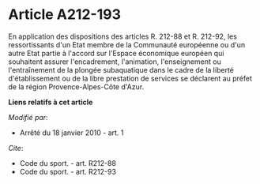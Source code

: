 # Article A212-193

En application des dispositions des articles R. 212-88 et R. 212-92, les ressortissants d'un Etat membre de la Communauté
européenne ou d'un autre Etat partie à l'accord sur l'Espace économique européen qui souhaitent assurer l'encadrement,
l'animation, l'enseignement ou l'entraînement de la plongée subaquatique dans le cadre de la liberté d'établissement ou de la
libre prestation de services se déclarent au préfet de la région Provence-Alpes-Côte d'Azur.

**Liens relatifs à cet article**

_Modifié par_:

  - Arrêté du 18 janvier 2010 - art. 1

_Cite_:

  - Code du sport. - art. R212-88
  - Code du sport. - art. R212-93
